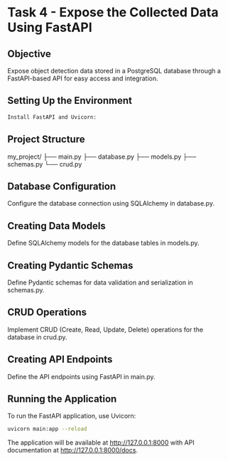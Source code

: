 # Task 4 - Expose the Collected Data Using FastAPI

## Objective

Expose object detection data stored in a PostgreSQL database through a FastAPI-based API for easy access and integration.

## Setting Up the Environment

```bash
Install FastAPI and Uvicorn:
```

## Project Structure

my_project/
├── main.py
├── database.py
├── models.py
├── schemas.py
└── crud.py

## Database Configuration
Configure the database connection using SQLAlchemy in database.py.

## Creating Data Models
Define SQLAlchemy models for the database tables in models.py.

## Creating Pydantic Schemas
Define Pydantic schemas for data validation and serialization in schemas.py.

## CRUD Operations
Implement CRUD (Create, Read, Update, Delete) operations for the database in crud.py.

## Creating API Endpoints
Define the API endpoints using FastAPI in main.py.

## Running the Application
To run the FastAPI application, use Uvicorn:

```bash
uvicorn main:app --reload
```

The application will be available at http://127.0.0.1:8000 with API documentation at http://127.0.0.1:8000/docs.